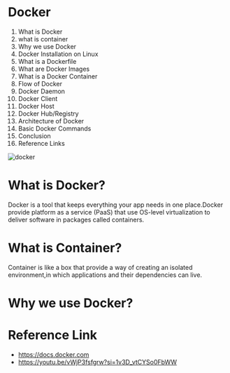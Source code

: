 # Docker

1.  What is Docker
2.  what is container
3.  Why we use Docker
4.  Docker Installation on Linux
5.  What is a Dockerfile
6.  What are Docker Images
7.  What is a Docker Container
8.  Flow of Docker
9.  Docker Daemon
10.  Docker Client
11. Docker Host
12. Docker Hub/Registry
13. Architecture of Docker
14. Basic Docker Commands
15. Conclusion
16. Reference Links

![docker](https://github.com/user-attachments/assets/d1ed98b0-fd20-4af5-9a88-2db45d5c6911)
    
  # What is Docker?
  Docker is a tool that keeps everything your app needs in one place.Docker provide platform as a service (PaaS) that use OS-level virtualization to deliver software in packages called containers.

  # What is Container?
  Container is like a box that provide a way of creating an isolated environment,in which applications and their dependencies can live.

  # Why we use Docker?


  # Reference Link
- https://docs.docker.com
- https://youtu.be/vWjP3fsfgrw?si=1v3D_vtCYSo0FbWW
